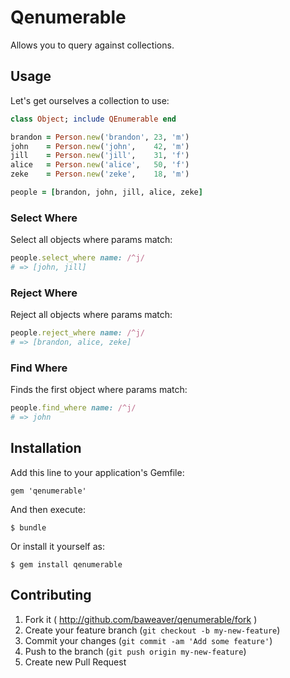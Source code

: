 # Qenumerable

Allows you to query against collections.

## Usage

Let's get ourselves a collection to use:
```ruby
class Object; include QEnumerable end

brandon = Person.new('brandon', 23, 'm')
john    = Person.new('john',    42, 'm')
jill    = Person.new('jill',    31, 'f')
alice   = Person.new('alice',   50, 'f')
zeke    = Person.new('zeke',    18, 'm')

people = [brandon, john, jill, alice, zeke]
```

### Select Where

Select all objects where params match:
```ruby
people.select_where name: /^j/
# => [john, jill]
```

### Reject Where

Reject all objects where params match:
```ruby
people.reject_where name: /^j/
# => [brandon, alice, zeke]
```

### Find Where

Finds the first object where params match:
```ruby
people.find_where name: /^j/
# => john
```

## Installation

Add this line to your application's Gemfile:

    gem 'qenumerable'

And then execute:

    $ bundle

Or install it yourself as:

    $ gem install qenumerable

## Contributing

1. Fork it ( http://github.com/baweaver/qenumerable/fork )
2. Create your feature branch (`git checkout -b my-new-feature`)
3. Commit your changes (`git commit -am 'Add some feature'`)
4. Push to the branch (`git push origin my-new-feature`)
5. Create new Pull Request
